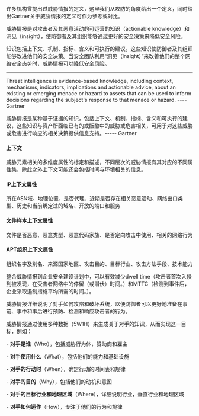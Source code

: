 许多机构曾提出过威胁情报的定义，这里我们从攻防的角度给出一个定义，同时给出Gartner关于威胁情报的定义可作为参考或对比。



威胁情报是对攻击者及其恶意活动的可运营的知识（actionable knowledge）和洞见（insight），使防御者及其组织能够通过更好的安全决策来降低安全风险。

知识包括上下文、机制、指标、含义和可执行的建议。这些知识使防御者及其组织能够改进他们的安全决策。当安全团队利用“洞见（insight）”来改善他们的整个网络安全态势时，威胁情报可以降低安全风险。



------

Threat intelligence is evidence-based knowledge, including context, mechanisms, indicators, implications and actionable advice, about an existing or emerging menace or hazard to assets that can be used to inform decisions regarding the subject's response to that menace or hazard. ---- Gartner



威胁情报是某种基于证据的知识，包括上下文、机制、指标、含义和可执行的建议，这些知识与资产所面临已有的或酝酿中的威胁或危害相关，可用于对这些威胁或危害进行响应的相关决策提供信息支持。----- Gartner



#### 上下文

威胁元素相关的多维度属性的标定和描述，不同层次的威胁情报有其对应的不同属性集，除此之外上下文可能还会包括时间与环境相关的信息。

#### IP上下文属性

所在ASN域、地理位置、是否代理、近期是否存在相关恶意活动、网络出口类型、历史和当前绑定过的域名、开放的端口和服务

#### 文件样本上下文属性

文件是否恶意、恶意类型、恶意代码家族、是否定向攻击中使用、相关的网络行为

#### APT组织上下文属性

组织名字及别名、来源国家地区、攻击目的、目标行业、攻击方法手段、技术能力



整合威胁情报到企业安全建设计划中，可以有效减少dwell time（攻击者首次入侵到被发现，在受害者网络中的停留（或潜伏）时间。）和MTTC（检测到事件后，企业采取遏制措施平均所需的时间。）。

威胁情报详细说明了对手如何攻陷和破坏系统，以便防御者可以更好地准备在事前、事中和事后进行预防、检测和响应攻击者的行为。



威胁情报通过使用多种数据（5W1H）来生成关于对手的知识，从而实现这一目标，例如：

\- **对手是谁**（Who），包括威胁行为体，赞助商和雇主

\- **对手使用什么**（What），包括他们的能力和基础设施

\- **对手的行动时**（When），确定行动的时间表和规律

\- **对手的目的**（Why），包括他们的动机和意图

\- **对手的目标行业和地理区域**（Where），详细说明行业，垂直行业和地理区域

\- **对手如何运作**（How），专注于他们的行为和规律

